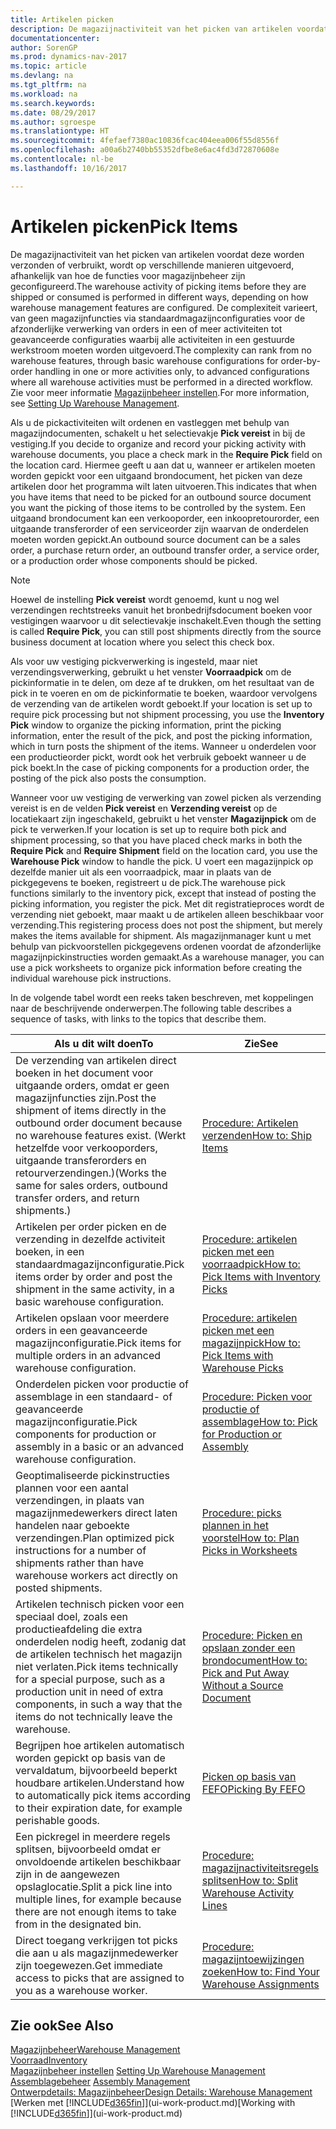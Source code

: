 ```yaml
---
title: Artikelen picken
description: De magazijnactiviteit van het picken van artikelen voordat deze worden verzonden of verbruikt, wordt op verschillende manieren uitgevoerd, afhankelijk van hoe de functies voor magazijnbeheer zijn geconfigureerd. De complexiteit van [setup](../configure-warehouse-processes.md) varieert, van geen magazijnfuncties via standaardmagazijnconfiguraties voor de afzonderlijke verwerking van orders in een of meer activiteiten tot geavanceerde configuraties waarbij alle activiteiten in een gestuurde werkstroom moeten worden uitgevoerd.
documentationcenter: 
author: SorenGP
ms.prod: dynamics-nav-2017
ms.topic: article
ms.devlang: na
ms.tgt_pltfrm: na
ms.workload: na
ms.search.keywords: 
ms.date: 08/29/2017
ms.author: sgroespe
ms.translationtype: HT
ms.sourcegitcommit: 4fefaef7380ac10836fcac404eea006f55d8556f
ms.openlocfilehash: a00a6b2740bb55352dfbe8e6ac4fd3d72870608e
ms.contentlocale: nl-be
ms.lasthandoff: 10/16/2017

---
```

# <a name="pick-items"></a><span data-ttu-id="bd3fe-104">Artikelen picken</span><span class="sxs-lookup"><span data-stu-id="bd3fe-104">Pick Items</span></span>
<span data-ttu-id="bd3fe-105">De magazijnactiviteit van het picken van artikelen voordat deze worden verzonden of verbruikt, wordt op verschillende manieren uitgevoerd, afhankelijk van hoe de functies voor magazijnbeheer zijn geconfigureerd.</span><span class="sxs-lookup"><span data-stu-id="bd3fe-105">The warehouse activity of picking items before they are shipped or consumed is performed in different ways, depending on how warehouse management features are configured.</span></span> <span data-ttu-id="bd3fe-106">De complexiteit varieert, van geen magazijnfuncties via standaardmagazijnconfiguraties voor de afzonderlijke verwerking van orders in een of meer activiteiten tot geavanceerde configuraties waarbij alle activiteiten in een gestuurde werkstroom moeten worden uitgevoerd.</span><span class="sxs-lookup"><span data-stu-id="bd3fe-106">The complexity can rank from no warehouse features, through basic warehouse configurations for order-by-order handling in one or more activities only, to advanced configurations where all warehouse activities must be performed in a directed workflow.</span></span> <span data-ttu-id="bd3fe-107">Zie voor meer informatie [Magazijnbeheer instellen](warehouse-setup-warehouse.md).</span><span class="sxs-lookup"><span data-stu-id="bd3fe-107">For more information, see [Setting Up Warehouse Management](warehouse-setup-warehouse.md).</span></span>

<span data-ttu-id="bd3fe-108">Als u de pickactiviteiten wilt ordenen en vastleggen met behulp van magazijndocumenten, schakelt u het selectievakje **Pick vereist** in bij de vestiging.</span><span class="sxs-lookup"><span data-stu-id="bd3fe-108">If you decide to organize and record your picking activity with warehouse documents, you place a check mark in the **Require Pick** field on the location card.</span></span> <span data-ttu-id="bd3fe-109">Hiermee geeft u aan dat u, wanneer er artikelen moeten worden gepickt voor een uitgaand brondocument, het picken van deze artikelen door het programma wilt laten uitvoeren.</span><span class="sxs-lookup"><span data-stu-id="bd3fe-109">This indicates that when you have items that need to be picked for an outbound source document you want the picking of those items to be controlled by the system.</span></span> <span data-ttu-id="bd3fe-110">Een uitgaand brondocument kan een verkooporder, een inkoopretourorder, een uitgaande transferorder of een serviceorder zijn waarvan de onderdelen moeten worden gepickt.</span><span class="sxs-lookup"><span data-stu-id="bd3fe-110">An outbound source document can be a sales order, a purchase return order, an outbound transfer order, a service order, or a production order whose components should be picked.</span></span>

> [!NOTE]
> <span data-ttu-id="bd3fe-111">Hoewel de instelling **Pick vereist** wordt genoemd, kunt u nog wel verzendingen rechtstreeks vanuit het bronbedrijfsdocument boeken voor vestigingen waarvoor u dit selectievakje inschakelt.</span><span class="sxs-lookup"><span data-stu-id="bd3fe-111">Even though the setting is called **Require Pick**, you can still post shipments directly from the source business document at location where you select this check box.</span></span>

<span data-ttu-id="bd3fe-112">Als voor uw vestiging pickverwerking is ingesteld, maar niet verzendingsverwerking, gebruikt u het venster **Voorraadpick** om de pickinformatie in te delen, om deze af te drukken, om het resultaat van de pick in te voeren en om de pickinformatie te boeken, waardoor vervolgens de verzending van de artikelen wordt geboekt.</span><span class="sxs-lookup"><span data-stu-id="bd3fe-112">If your location is set up to require pick processing but not shipment processing, you use the **Inventory Pick** window to organize the picking information, print the picking information, enter the result of the pick, and post the picking information, which in turn posts the shipment of the items.</span></span> <span data-ttu-id="bd3fe-113">Wanneer u onderdelen voor een productieorder pickt, wordt ook het verbruik geboekt wanneer u de pick boekt.</span><span class="sxs-lookup"><span data-stu-id="bd3fe-113">In the case of picking components for a production order, the posting of the pick also posts the consumption.</span></span>

<span data-ttu-id="bd3fe-114">Wanneer voor uw vestiging de verwerking van zowel picken als verzending vereist is en de velden **Pick vereist** en **Verzending vereist** op de locatiekaart zijn ingeschakeld, gebruikt u het venster **Magazijnpick** om de pick te verwerken.</span><span class="sxs-lookup"><span data-stu-id="bd3fe-114">If your location is set up to require both pick and shipment processing, so that you have placed check marks in both the **Require Pick** and **Require Shipment** field on the location card, you use the **Warehouse Pick** window to handle the pick.</span></span> <span data-ttu-id="bd3fe-115">U voert een magazijnpick op dezelfde manier uit als een voorraadpick, maar in plaats van de pickgegevens te boeken, registreert u de pick.</span><span class="sxs-lookup"><span data-stu-id="bd3fe-115">The warehouse pick functions similarly to the inventory pick, except that instead of posting the picking information, you register the pick.</span></span> <span data-ttu-id="bd3fe-116">Met dit registratieproces wordt de verzending niet geboekt, maar maakt u de artikelen alleen beschikbaar voor verzending.</span><span class="sxs-lookup"><span data-stu-id="bd3fe-116">This registering process does not post the shipment, but merely makes the items available for shipment.</span></span> <span data-ttu-id="bd3fe-117">Als magazijnmanager kunt u met behulp van pickvoorstellen pickgegevens ordenen voordat de afzonderlijke magazijnpickinstructies worden gemaakt.</span><span class="sxs-lookup"><span data-stu-id="bd3fe-117">As a warehouse manager, you can use a pick worksheets to organize pick information before creating the individual warehouse pick instructions.</span></span>

<span data-ttu-id="bd3fe-118">In de volgende tabel wordt een reeks taken beschreven, met koppelingen naar de beschrijvende onderwerpen.</span><span class="sxs-lookup"><span data-stu-id="bd3fe-118">The following table describes a sequence of tasks, with links to the topics that describe them.</span></span>   

|<span data-ttu-id="bd3fe-119">**Als u dit wilt doen**</span><span class="sxs-lookup"><span data-stu-id="bd3fe-119">**To**</span></span>|<span data-ttu-id="bd3fe-120">**Zie**</span><span class="sxs-lookup"><span data-stu-id="bd3fe-120">**See**</span></span>|
|------------|-------------|  
|<span data-ttu-id="bd3fe-121">De verzending van artikelen direct boeken in het document voor uitgaande orders, omdat er geen magazijnfuncties zijn.</span><span class="sxs-lookup"><span data-stu-id="bd3fe-121">Post the shipment of items directly in the outbound order document because no warehouse features exist.</span></span> <span data-ttu-id="bd3fe-122">(Werkt hetzelfde voor verkooporders, uitgaande transferorders en retourverzendingen.)</span><span class="sxs-lookup"><span data-stu-id="bd3fe-122">(Works the same for sales orders, outbound transfer orders, and return shipments.)</span></span>|[<span data-ttu-id="bd3fe-123">Procedure: Artikelen verzenden</span><span class="sxs-lookup"><span data-stu-id="bd3fe-123">How to: Ship Items</span></span>](warehouse-how-ship-items.md)|  
|<span data-ttu-id="bd3fe-124">Artikelen per order picken en de verzending in dezelfde activiteit boeken, in een standaardmagazijnconfiguratie.</span><span class="sxs-lookup"><span data-stu-id="bd3fe-124">Pick items order by order and post the shipment in the same activity, in a basic warehouse configuration.</span></span>|[<span data-ttu-id="bd3fe-125">Procedure: artikelen picken met een voorraadpick</span><span class="sxs-lookup"><span data-stu-id="bd3fe-125">How to: Pick Items with Inventory Picks</span></span>](warehouse-how-to-pick-items-with-inventory-picks.md)|
|<span data-ttu-id="bd3fe-126">Artikelen opslaan voor meerdere orders in een geavanceerde magazijnconfiguratie.</span><span class="sxs-lookup"><span data-stu-id="bd3fe-126">Pick items for multiple orders in an advanced warehouse configuration.</span></span>|[<span data-ttu-id="bd3fe-127">Procedure: artikelen picken met een magazijnpick</span><span class="sxs-lookup"><span data-stu-id="bd3fe-127">How to: Pick Items with Warehouse Picks</span></span>](warehouse-how-to-pick-items-for-warehouse-shipment.md)|  
|<span data-ttu-id="bd3fe-128">Onderdelen picken voor productie of assemblage in een standaard- of geavanceerde magazijnconfiguratie.</span><span class="sxs-lookup"><span data-stu-id="bd3fe-128">Pick components for production or assembly in a basic or an advanced warehouse configuration.</span></span>|[<span data-ttu-id="bd3fe-129">Procedure: Picken voor productie of assemblage</span><span class="sxs-lookup"><span data-stu-id="bd3fe-129">How to: Pick for Production or Assembly</span></span>](warehouse-how-to-pick-for-production.md)|  
|<span data-ttu-id="bd3fe-130">Geoptimaliseerde pickinstructies plannen voor een aantal verzendingen, in plaats van magazijnmedewerkers direct laten handelen naar geboekte verzendingen.</span><span class="sxs-lookup"><span data-stu-id="bd3fe-130">Plan optimized pick instructions for a number of shipments rather than have warehouse workers act directly on posted shipments.</span></span>|[<span data-ttu-id="bd3fe-131">Procedure: picks plannen in het voorstel</span><span class="sxs-lookup"><span data-stu-id="bd3fe-131">How to: Plan Picks in Worksheets</span></span>](warehouse-how-to-plan-picks-in-worksheets.md)|  
|<span data-ttu-id="bd3fe-132">Artikelen technisch picken voor een speciaal doel, zoals een productieafdeling die extra onderdelen nodig heeft, zodanig dat de artikelen technisch het magazijn niet verlaten.</span><span class="sxs-lookup"><span data-stu-id="bd3fe-132">Pick items technically for a special purpose, such as a production unit in need of extra components, in such a way that the items do not technically leave the warehouse.</span></span>|[<span data-ttu-id="bd3fe-133">Procedure: Picken en opslaan zonder een brondocument</span><span class="sxs-lookup"><span data-stu-id="bd3fe-133">How to: Pick and Put Away Without a Source Document</span></span>](warehouse-how-to-create-put-aways-from-internal-put-aways.md)|
|<span data-ttu-id="bd3fe-134">Begrijpen hoe artikelen automatisch worden gepickt op basis van de vervaldatum, bijvoorbeeld beperkt houdbare artikelen.</span><span class="sxs-lookup"><span data-stu-id="bd3fe-134">Understand how to automatically pick items according to their expiration date, for example perishable goods.</span></span>|[<span data-ttu-id="bd3fe-135">Picken op basis van FEFO</span><span class="sxs-lookup"><span data-stu-id="bd3fe-135">Picking By FEFO</span></span>](warehouse-picking-by-fefo.md)|
|<span data-ttu-id="bd3fe-136">Een pickregel in meerdere regels splitsen, bijvoorbeeld omdat er onvoldoende artikelen beschikbaar zijn in de aangewezen opslaglocatie.</span><span class="sxs-lookup"><span data-stu-id="bd3fe-136">Split a pick line into multiple lines, for example because there are not enough items to take from in the designated bin.</span></span>|[<span data-ttu-id="bd3fe-137">Procedure: magazijnactiviteitsregels splitsen</span><span class="sxs-lookup"><span data-stu-id="bd3fe-137">How to: Split Warehouse Activity Lines</span></span>](warehouse-how-to-split-warehouse-activity-lines.md)|
|<span data-ttu-id="bd3fe-138">Direct toegang verkrijgen tot picks die aan u als magazijnmedewerker zijn toegewezen.</span><span class="sxs-lookup"><span data-stu-id="bd3fe-138">Get immediate access to picks that are assigned to you as a warehouse worker.</span></span>|[<span data-ttu-id="bd3fe-139">Procedure: magazijntoewijzingen zoeken</span><span class="sxs-lookup"><span data-stu-id="bd3fe-139">How to: Find Your Warehouse Assignments</span></span>](warehouse-how-to-find-your-warehouse-assignments.md)|  

## <a name="see-also"></a><span data-ttu-id="bd3fe-140">Zie ook</span><span class="sxs-lookup"><span data-stu-id="bd3fe-140">See Also</span></span>  
[<span data-ttu-id="bd3fe-141">Magazijnbeheer</span><span class="sxs-lookup"><span data-stu-id="bd3fe-141">Warehouse Management</span></span>](warehouse-manage-warehouse.md)  
[<span data-ttu-id="bd3fe-142">Voorraad</span><span class="sxs-lookup"><span data-stu-id="bd3fe-142">Inventory</span></span>](inventory-manage-inventory.md)  
<span data-ttu-id="bd3fe-143">[Magazijnbeheer instellen](warehouse-setup-warehouse.md)   </span><span class="sxs-lookup"><span data-stu-id="bd3fe-143">[Setting Up Warehouse Management](warehouse-setup-warehouse.md)   </span></span>  
<span data-ttu-id="bd3fe-144">[Assemblagebeheer](assembly-assemble-items.md)  </span><span class="sxs-lookup"><span data-stu-id="bd3fe-144">[Assembly Management](assembly-assemble-items.md)  </span></span>  
[<span data-ttu-id="bd3fe-145">Ontwerpdetails: Magazijnbeheer</span><span class="sxs-lookup"><span data-stu-id="bd3fe-145">Design Details: Warehouse Management</span></span>](design-details-warehouse-management.md)  
<span data-ttu-id="bd3fe-146">[Werken met [!INCLUDE[d365fin](includes/d365fin_md.md)]](ui-work-product.md)</span><span class="sxs-lookup"><span data-stu-id="bd3fe-146">[Working with [!INCLUDE[d365fin](includes/d365fin_md.md)]](ui-work-product.md)</span></span>

